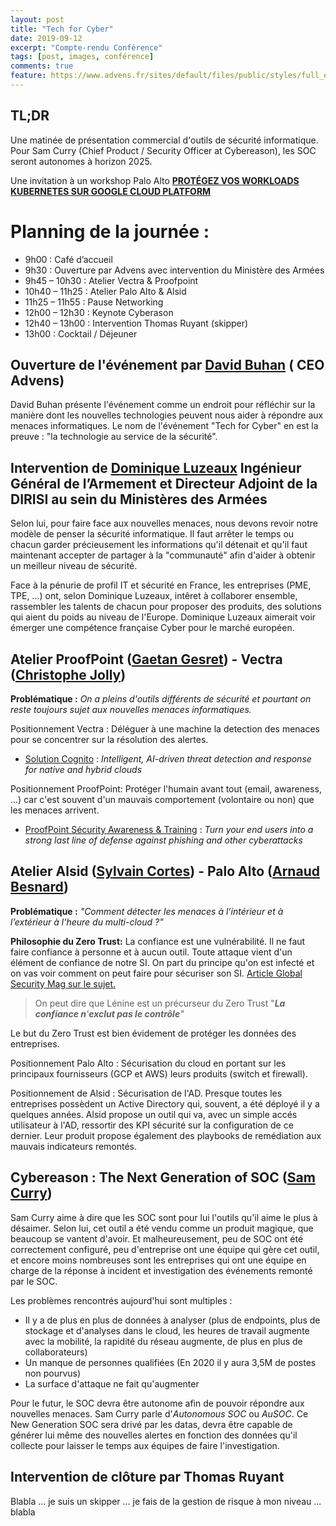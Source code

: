 ```yaml
---
layout: post
title: "Tech for Cyber"
date: 2019-09-12
excerpt: "Compte-rendu Conférence"
tags: [post, images, conférence]
comments: true
feature: https://www.advens.fr/sites/default/files/public/styles/full_event_up/public/events/images/bandeau_tech_for_cyber_v3.1_plan_de_travail_1.png?itok=rVaLVcKa
---
```


## TL;DR
Une matinée de présentation commercial d'outils de sécurité informatique.
Pour Sam Curry (Chief Product / Security Officer at Cybereason), les SOC seront autonomes à horizon 2025.

Une invitation à un workshop Palo Alto **[PROTÉGEZ VOS WORKLOADS KUBERNETES SUR GOOGLE CLOUD PLATFORM](https://register.paloaltonetworks.com/googlehowparis?utm_source=outlook&utm_medium=email&utm_campaign=%7B%7Bprogram.Name%7D%7D-%7B%7Bsystem.dateTime%7D%7D)**


# Planning de la journée :
-   9h00 : Café d’accueil
-   9h30 : Ouverture par  Advens  avec intervention du Ministère des Armées
-   9h45 – 10h30 : Atelier Vectra & Proofpoint
-   10h40 – 11h25 : Atelier Palo Alto & Alsid
-   11h25 – 11h55 : Pause Networking
-   12h00 – 12h30 : Keynote Cyberason
-   12h40 – 13h00 : Intervention Thomas Ruyant (skipper)
-   13h00 : Cocktail / Déjeuner

## Ouverture de l'événement par [David Buhan](https://www.linkedin.com/in/davidbuhan/) ( CEO Advens)
David Buhan présente l'événement comme un endroit pour réfléchir sur la manière dont les nouvelles technologies peuvent nous aider à répondre aux menaces informatiques.
Le nom de l'événement "Tech for Cyber" en est la preuve : "la technologie au service de la sécurité".

## Intervention de [Dominique Luzeaux](https://www.linkedin.com/in/dominique-luzeaux-1aa0245/) Ingénieur Général de l’Armement et Directeur Adjoint de la DIRISI au sein du Ministères des Armées
Selon lui, pour faire face aux nouvelles menaces, nous devons revoir notre modèle de penser la sécurité informatique. Il faut arrêter le temps ou chacun garder précieusement les informations qu'il détenait et qu'il faut maintenant accepter de partager à la "communauté" afin d'aider à obtenir un meilleur niveau de sécurité.

Face à la pénurie de profil IT et sécurité en France, les entreprises (PME, TPE, ...) ont, selon Dominique Luzeaux, intêret à collaborer ensemble, rassembler les talents de chacun pour proposer des produits, des solutions qui aient du poids au niveau de l'Europe. Dominique Luzeaux aimerait voir émerger une compétence française Cyber pour le marché européen.

## Atelier ProofPoint ([Gaetan Gesret](https://www.linkedin.com/in/gaetangesret/)) - Vectra ([Christophe Jolly](https://www.linkedin.com/in/christophe-jolly-02994b/))
**Problématique :** *On a pleins d'outils différents de sécurité et pourtant on reste toujours sujet aux nouvelles menaces informatiques.*

Positionnement Vectra : Déléguer à une machine la detection des menaces pour se concentrer sur la résolution des alertes.
 - [Solution Cognito](http://www.vectra.ai/ndr) : *Intelligent, AI-driven  threat detection and response for native and hybrid clouds*

Positionnement ProofPoint: Protéger l'humain avant tout (email, awareness, ...) car c'est souvent d'un mauvais comportement (volontaire ou non) que les menaces arrivent.
- [ProofPoint Sécurity Awareness & Training](https://www.proofpoint.com/us/product-family/security-awareness-training) : *Turn your end users into a strong last line of defense against phishing and other cyberattacks*

## Atelier Alsid ([Sylvain Cortes](https://www.linkedin.com/in/sylvaincortes/)) - Palo Alto ([Arnaud Besnard](https://www.linkedin.com/in/arnaud-besnard-0a64b12/))
**Problématique :** *"Comment détecter les menaces à l’intérieur et à l’extérieur à l’heure du multi-cloud ?"*

**Philosophie du Zero Trust:** La confiance est une vulnérabilité. Il ne faut faire confiance à personne et à aucun outil. Toute attaque vient d'un élément de confiance de notre SI.
On part du principe qu'on est infecté et on vas voir comment on peut faire pour sécuriser son SI.
[Article Global Security Mag sur le sujet.](https://www.globalsecuritymag.fr/Pourquoi-le-modele-Zero-Trust-va,20190517,87152.html)

> On peut dire que Lénine est un précurseur du Zero Trust "***La confiance n**'**exclut pas le contrôle**"*

Le but du Zero Trust est bien évidement de protéger les données des entreprises.

Positionnement Palo Alto : Sécurisation du cloud en portant sur les principaux fournisseurs (GCP et AWS) leurs produits (switch et firewall).

Positionnement de Alsid : Sécurisation de l'AD.
Presque toutes les entreprises possèdent un Active Directory qui, souvent, a été déployé il y a quelques années. Alsid propose un outil qui va, avec un simple accés utilisateur à l'AD, ressortir des KPI sécurité sur la configuration de ce dernier. Leur produit propose également des playbooks de remédiation aux mauvais indicateurs remontés.

## Cybereason : The Next Generation of SOC ([Sam Curry](https://www.linkedin.com/in/currysam/))
Sam Curry aime à dire que les SOC sont pour lui l'outils qu'il aime le plus à désaimer. Selon lui, cet outil a été vendu comme un produit magique, que beaucoup se vantent d'avoir. Et malheureusement, peu de SOC ont été correctement configuré, peu d'entreprise ont une équipe qui gère cet outil, et encore moins nombreuses sont les entreprises qui ont une équipe en charge de la réponse à incident et investigation des événements remonté par le SOC.

Les problèmes rencontrés aujourd'hui sont multiples :

 - Il y a de plus en plus de données à analyser (plus de endpoints, plus de stockage et d'analyses dans le cloud, les heures de travail augmente avec la mobilité, la rapidité du réseau augmente, de plus en plus de collaborateurs)
 - Un manque de personnes qualifiées (En 2020 il y aura 3,5M de postes non pourvus)
 - La surface d'attaque ne fait qu'augmenter 
 
 Pour le futur, le SOC devra être autonome afin de pouvoir répondre aux nouvelles menaces. Sam Curry parle d'*Autonomous SOC* ou *AuSOC*. Ce New Generation SOC sera drivé par les datas, devra être capable de générer lui même des nouvelles alertes en fonction des données qu'il collecte pour laisser le temps aux équipes de faire l'investigation.

## Intervention de clôture par Thomas Ruyant
Blabla ... je suis un skipper ... je fais de la gestion de risque à mon niveau ... blabla
